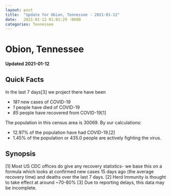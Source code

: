 ```yaml
---
layout: post
title:  "Update for Obion, Tennessee - 2021-01-12"
date:   2021-01-12 01:01:29 -0600
categories: Tennessee
---
```


# Obion, Tennessee
#### Updated 2021-01-12

## Quick Facts

In the last 7 days[3] we project there have been
- *181* new cases of COVID-19
- *1* people have died of COVID-19
- *85* people have recovered from COVID-19[1]

The population in this census area is 30069. By our calculations:
- 12.97% of the population have had COVID-19.[2]
- 1.45% of the population or 435.0 people are actively fighting the virus.

## Synopsis




[1] Most US CDC offices do give any recovery statistics- we base this on a formula which looks at confirmed new cases
15 days ago (the average recovery time) and deaths over the last 7 days.
[2] Herd Immunity is thought to take effect at around ~70-80%
[3] Due to reporting delays, this data may be incomplete. 
    